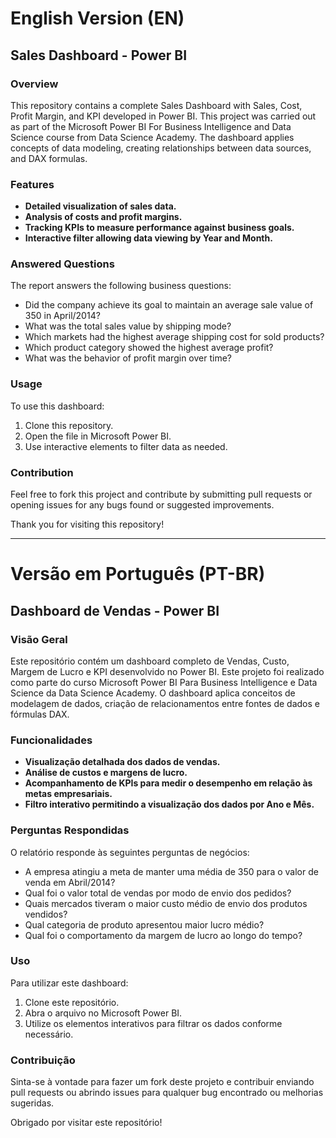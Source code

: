 # English Version (EN)

## Sales Dashboard - Power BI

### Overview
This repository contains a complete Sales Dashboard with Sales, Cost, Profit Margin, and KPI developed in Power BI. This project was carried out as part of the Microsoft Power BI For Business Intelligence and Data Science course from Data Science Academy. The dashboard applies concepts of data modeling, creating relationships between data sources, and DAX formulas.

### Features
- **Detailed visualization of sales data.**
- **Analysis of costs and profit margins.**
- **Tracking KPIs to measure performance against business goals.**
- **Interactive filter allowing data viewing by Year and Month.**

### Answered Questions
The report answers the following business questions:
- Did the company achieve its goal to maintain an average sale value of 350 in April/2014?
- What was the total sales value by shipping mode?
- Which markets had the highest average shipping cost for sold products?
- Which product category showed the highest average profit?
- What was the behavior of profit margin over time?

### Usage
To use this dashboard:
1. Clone this repository.
2. Open the file in Microsoft Power BI.
3. Use interactive elements to filter data as needed.

### Contribution
Feel free to fork this project and contribute by submitting pull requests or opening issues for any bugs found or suggested improvements.

Thank you for visiting this repository!

---

# Versão em Português (PT-BR)

## Dashboard de Vendas - Power BI

### Visão Geral
Este repositório contém um dashboard completo de Vendas, Custo, Margem de Lucro e KPI desenvolvido no Power BI. Este projeto foi realizado como parte do curso Microsoft Power BI Para Business Intelligence e Data Science da Data Science Academy. O dashboard aplica conceitos de modelagem de dados, criação de relacionamentos entre fontes de dados e fórmulas DAX.

### Funcionalidades
- **Visualização detalhada dos dados de vendas.**
- **Análise de custos e margens de lucro.**
- **Acompanhamento de KPIs para medir o desempenho em relação às metas empresariais.**
- **Filtro interativo permitindo a visualização dos dados por Ano e Mês.**

### Perguntas Respondidas
O relatório responde às seguintes perguntas de negócios:
- A empresa atingiu a meta de manter uma média de 350 para o valor de venda em Abril/2014?
- Qual foi o valor total de vendas por modo de envio dos pedidos?
- Quais mercados tiveram o maior custo médio de envio dos produtos vendidos?
- Qual categoria de produto apresentou maior lucro médio?
- Qual foi o comportamento da margem de lucro ao longo do tempo?

### Uso
Para utilizar este dashboard:
1. Clone este repositório.
2. Abra o arquivo no Microsoft Power BI.
3. Utilize os elementos interativos para filtrar os dados conforme necessário.

### Contribuição
Sinta-se à vontade para fazer um fork deste projeto e contribuir enviando pull requests ou abrindo issues para qualquer bug encontrado ou melhorias sugeridas.

Obrigado por visitar este repositório!
